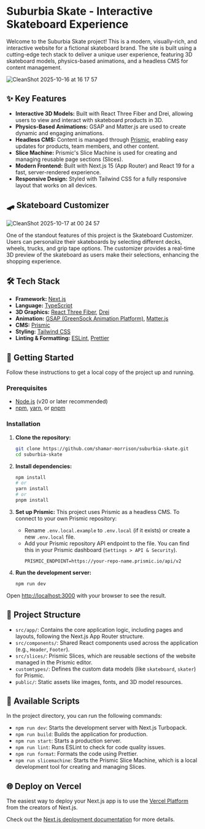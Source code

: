 # Suburbia Skate - Interactive Skateboard Experience

Welcome to the Suburbia Skate project! This is a modern, visually-rich, and interactive website for a fictional skateboard brand. The site is built using a cutting-edge tech stack to deliver a unique user experience, featuring 3D skateboard models, physics-based animations, and a headless CMS for content management.

![CleanShot 2025-10-16 at 16 17 57](https://github.com/user-attachments/assets/0a40f154-4302-45b0-a1a8-be0466dc4a17)

## ✨ Key Features

- **Interactive 3D Models:** Built with React Three Fiber and Drei, allowing users to view and interact with skateboard products in 3D.
- **Physics-Based Animations:** GSAP and Matter.js are used to create dynamic and engaging animations.
- **Headless CMS:** Content is managed through [Prismic](https://prismic.io/), enabling easy updates for products, team members, and other content.
- **Slice Machine:** Prismic's Slice Machine is used for creating and managing reusable page sections (Slices).
- **Modern Frontend:** Built with Next.js 15 (App Router) and React 19 for a fast, server-rendered experience.
- **Responsive Design:** Styled with Tailwind CSS for a fully responsive layout that works on all devices.

## 🛹 Skateboard Customizer

![CleanShot 2025-10-17 at 00 24 57](https://github.com/user-attachments/assets/22076b98-486d-4555-9608-dab62cd1bee5)


One of the standout features of this project is the Skateboard Customizer. Users can personalize their skateboards by selecting different decks, wheels, trucks, and grip tape options. The customizer provides a real-time 3D preview of the skateboard as users make their selections, enhancing the shopping experience.

## 🛠️ Tech Stack

- **Framework:** [Next.js](https://nextjs.org/)
- **Language:** [TypeScript](https://www.typescriptlang.org/)
- **3D Graphics:** [React Three Fiber](https://docs.pmnd.rs/react-three-fiber/getting-started/introduction), [Drei](https://github.com/pmndrs/drei)
- **Animation:** [GSAP (GreenSock Animation Platform)](https://gsap.com/), [Matter.js](https://brm.io/matter-js/)
- **CMS:** [Prismic](https://prismic.io/)
- **Styling:** [Tailwind CSS](https://tailwindcss.com/)
- **Linting & Formatting:** [ESLint](https://eslint.org/), [Prettier](https://prettier.io/)

## 🚀 Getting Started

Follow these instructions to get a local copy of the project up and running.

### Prerequisites

- [Node.js](https://nodejs.org/en) (v20 or later recommended)
- [npm](https://www.npmjs.com/), [yarn](https://yarnpkg.com/), or [pnpm](https://pnpm.io/)

### Installation

1.  **Clone the repository:**

    ```bash
    git clone https://github.com/shamar-morrison/suburbia-skate.git
    cd suburbia-skate
    ```

2.  **Install dependencies:**

    ```bash
    npm install
    # or
    yarn install
    # or
    pnpm install
    ```

3.  **Set up Prismic:**
    This project uses Prismic as a headless CMS. To connect to your own Prismic repository:
    - Rename `.env.local.example` to `.env.local` (if it exists) or create a new `.env.local` file.
    - Add your Prismic repository API endpoint to the file. You can find this in your Prismic dashboard (`Settings > API & Security`).
      ```
      PRISMIC_ENDPOINT=https://your-repo-name.prismic.io/api/v2
      ```

4.  **Run the development server:**
    ```bash
    npm run dev
    ```

Open [http://localhost:3000](http://localhost:3000) with your browser to see the result.

## 📂 Project Structure

- `src/app/`: Contains the core application logic, including pages and layouts, following the Next.js App Router structure.
- `src/components/`: Shared React components used across the application (e.g., `Header`, `Footer`).
- `src/slices/`: Prismic Slices, which are reusable sections of the website managed in the Prismic editor.
- `customtypes/`: Defines the custom data models (like `skateboard`, `skater`) for Prismic.
- `public/`: Static assets like images, fonts, and 3D model resources.

## 📜 Available Scripts

In the project directory, you can run the following commands:

- `npm run dev`: Starts the development server with Next.js Turbopack.
- `npm run build`: Builds the application for production.
- `npm run start`: Starts a production server.
- `npm run lint`: Runs ESLint to check for code quality issues.
- `npm run format`: Formats the code using Prettier.
- `npm run slicemachine`: Starts the Prismic Slice Machine, which is a local development tool for creating and managing Slices.

## 🌐 Deploy on Vercel

The easiest way to deploy your Next.js app is to use the [Vercel Platform](https://vercel.com/new?utm_medium=default-template&filter=next.js&utm_source=create-next-app&utm_campaign=create-next-app-readme) from the creators of Next.js.

Check out the [Next.js deployment documentation](https://nextjs.org/docs/app/building-your-application/deploying) for more details.
